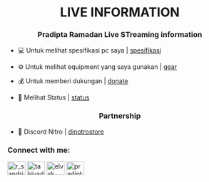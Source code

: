 <h1 align="center">LIVE INFORMATION</h1>
<h3 align="center">Pradipta Ramadan Live STreaming information</h3>

- 💻 Untuk melihat spesifikasi pc saya | [spesifikasi](spec)

- ⚙️ Untuk melihat equipment yang saya gunakan | [gear](gear)

- 💰 Untuk memberi dukungan | <a href="https://sociabuzz.com/pradipta_rs/tribe" target="_blank">donate</a>

- 🤝 Melihat Status | [status](status)

<h3 align="center">Partnership</h3>

- 💎 Discord Nitro | <a href="https://discord.gg/fUXxm7Q" target="_blank">dinotrostore</a>

<h3 align="left">Connect with me:</h3>
<p align="left">
<a href="https://twitter.com/r_sandriii" target="_blank"><img align="center" src="https://cdn.jsdelivr.net/npm/simple-icons@3.0.1/icons/twitter.svg" alt="r_sandriii" height="30" width="40" /></a>
<a href="https://fb.com/takiyadip" target="_blank"><img align="center" src="https://cdn.jsdelivr.net/npm/simple-icons@3.0.1/icons/facebook.svg" alt="takiyadip" height="30" width="40" /></a>
<a href="https://instagram.com/elvxk" target="_blank"><img align="center" src="https://cdn.jsdelivr.net/npm/simple-icons@3.0.1/icons/instagram.svg" alt="elvxk" height="30" width="40" /></a>
<a href="https://www.youtube.com/c/pradipta ramadan" target="_blank"><img align="center" src="https://cdn.jsdelivr.net/npm/simple-icons@3.0.1/icons/youtube.svg" alt="pradipta ramadan" height="30" width="40" /></a>
</p>
